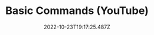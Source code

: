 ---
title: Basic Commands (YouTube)
description: Basic Commands for YouTube
published: true
date: 2022-10-23T19:17:25.487Z
tags: 
editor: markdown
dateCreated: 2022-10-23T18:39:02.556Z
---